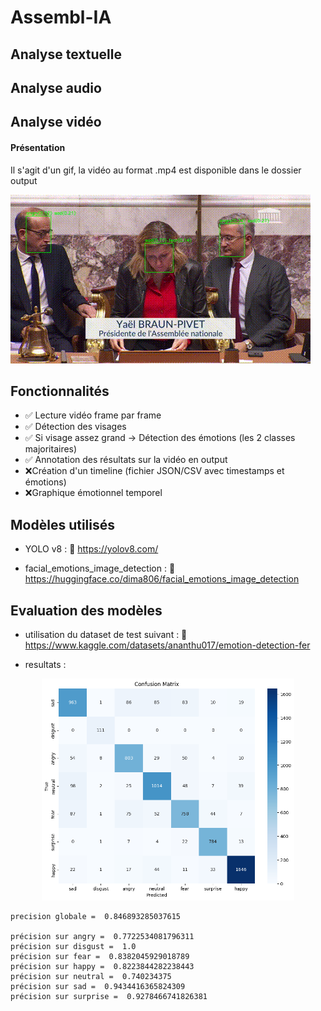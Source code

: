 # Assembl-IA

## Analyse textuelle

## Analyse audio

## Analyse vidéo

#### Présentation

Il s'agit d'un gif, la vidéo au format .mp4 est disponible dans le dossier output

![Demo](./video/output/video_vitrine.gif)


##  Fonctionnalités

- ✅ Lecture vidéo frame par frame
- ✅ Détection des visages
- ✅ Si visage assez grand → Détection des émotions (les 2 classes majoritaires)
- ✅ Annotation des résultats sur la vidéo en output
- ❌Création d'un timeline (fichier JSON/CSV avec timestamps et émotions)
- ❌Graphique émotionnel temporel

##  Modèles utilisés

- YOLO v8 : 
🔗 https://yolov8.com/

- facial_emotions_image_detection : 
🔗 https://huggingface.co/dima806/facial_emotions_image_detection

##  Evaluation des modèles 

- utilisation du dataset de test suivant :
🔗 https://www.kaggle.com/datasets/ananthu017/emotion-detection-fer

- resultats : 
<p align="center">
  <img src="./video/models/5-HuggingFace/testdumodel.png" alt="Test du model de detection d'émotions" width="80%">
</p>

```text
precision globale =  0.846893285037615

précision sur angry =  0.7722534081796311
précision sur disgust =  1.0
précision sur fear =  0.8382045929018789
précision sur happy =  0.8223844282238443
précision sur neutral =  0.740234375
précision sur sad =  0.9434416365824309
précision sur surprise =  0.9278466741826381
```

